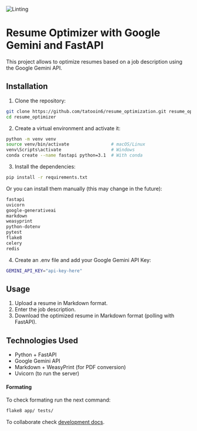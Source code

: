 ![Linting](https://github.com/tatooin6/resume_optimization/actions/workflows/linting.yml/badge.svg)

# Resume Optimizer with Google Gemini and FastAPI

This project allows to optimize resumes based on a job description using the Google Gemini API.

## Installation

1. Clone the repository:
```bash
git clone https://github.com/tatooin6/resume_optimization.git resume_optimizer
cd resume_optimizer
```

2. Create a virtual environment and activate it:
```bash
python -m venv venv
source venv/bin/activate                # macOS/Linux
venv\Scripts\activate                   # Windows
conda create --name fastapi python=3.1  # With conda
```

3. Install the dependencies:
```bash
pip install -r requirements.txt
```

Or you can install them manually (this may change in the future):
```txt
fastapi
uvicorn
google-generativeai
markdown
weasyprint
python-dotenv
pytest
flake8
celery
redis
```

4. Create an .env file and add your Google Gemini API Key:
```bash
GEMINI_API_KEY="api-key-here"
```

## Usage
1. Upload a resume in Markdown format.
2. Enter the job description.
3. Download the optimized resume in Markdown format (polling with FastAPI).

## Technologies Used
- Python + FastAPI
- Google Gemini API
- Markdown + WeasyPrint (for PDF conversion)
- Uvicorn (to run the server)

#### Formating
To check formating run the next command:
```bash
flake8 app/ tests/
```

To collaborate check [development docs](./docs/development.md).
